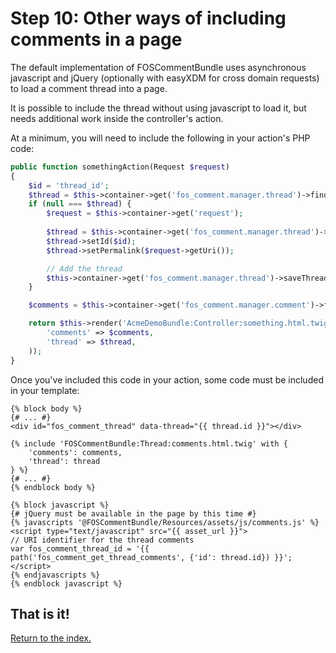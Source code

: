 Step 10: Other ways of including comments in a page
======================================

The default implementation of FOSCommentBundle uses asynchronous javascript
and jQuery (optionally with easyXDM for cross domain requests) to load a comment
thread into a page.

It is possible to include the thread without using javascript to load it, but
needs additional work inside the controller's action.

At a minimum, you will need to include the following in your action's PHP code:

``` php
public function somethingAction(Request $request)
{
    $id = 'thread_id';
    $thread = $this->container->get('fos_comment.manager.thread')->findThreadById($id);
    if (null === $thread) {
        $request = $this->container->get('request');
    
        $thread = $this->container->get('fos_comment.manager.thread')->createThread();
        $thread->setId($id);
        $thread->setPermalink($request->getUri());

        // Add the thread
        $this->container->get('fos_comment.manager.thread')->saveThread($thread);
    }

    $comments = $this->container->get('fos_comment.manager.comment')->findCommentTreeByThread($thread);

    return $this->render('AcmeDemoBundle:Controller:something.html.twig', array(
        'comments' => $comments,
        'thread' => $thread,
    ));
}
```

Once you've included this code in your action, some code must be included in your
template:

``` jinga
{% block body %}
{# ... #}
<div id="fos_comment_thread" data-thread="{{ thread.id }}"></div>

{% include 'FOSCommentBundle:Thread:comments.html.twig' with {
    'comments': comments,
    'thread': thread
} %}
{# ... #}
{% endblock body %}

{% block javascript %}
{# jQuery must be available in the page by this time #}
{% javascripts '@FOSCommentBundle/Resources/assets/js/comments.js' %}
<script type="text/javascript" src="{{ asset_url }}">
// URI identifier for the thread comments
var fos_comment_thread_id = '{{ path('fos_comment_get_thread_comments', {'id': thread.id}) }}';
</script>
{% endjavascripts %}
{% endblock javascript %}

```

## That is it!
[Return to the index.](index.md)
